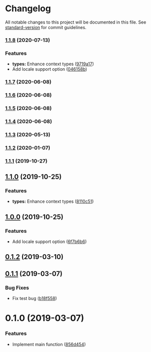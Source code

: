 # Changelog

All notable changes to this project will be documented in this file. See [standard-version](https://github.com/conventional-changelog/standard-version) for commit guidelines.

### [1.1.8](https://github.com/nuxt-community/dayjs-module/compare/v0.1.2...v1.1.8) (2020-07-13)


### Features

* **types:** Enhance context types ([9719a17](https://github.com/nuxt-community/dayjs-module/commit/9719a1792e7356b3e26e39b1beeba30516f6a1ca))
* Add locale support option ([046158b](https://github.com/nuxt-community/dayjs-module/commit/046158b3e1761d76fe84a57ad588c0d61e13e308))

### [1.1.7](https://github.com/nuxt-community/dayjs-module/compare/v1.1.6...v1.1.7) (2020-06-08)

### [1.1.6](https://github.com/nuxt-community/dayjs-module/compare/v1.1.5...v1.1.6) (2020-06-08)

### [1.1.5](https://github.com/nuxt-community/dayjs-module/compare/v1.1.4...v1.1.5) (2020-06-08)

### [1.1.4](https://github.com/nuxt-community/dayjs-module/compare/v1.1.3...v1.1.4) (2020-06-08)

### [1.1.3](https://github.com/nuxt-community/dayjs-module/compare/v1.1.2...v1.1.3) (2020-05-13)

### [1.1.2](https://github.com/nuxt-community/dayjs-module/compare/v1.1.1...v1.1.2) (2020-01-07)

### [1.1.1](https://github.com/nuxt-community/dayjs-module/compare/v1.1.0...v1.1.1) (2019-10-27)

## [1.1.0](https://github.com/nuxt-community/dayjs-module/compare/v1.0.0...v1.1.0) (2019-10-25)


### Features

* **types:** Enhance context types ([8110c51](https://github.com/nuxt-community/dayjs-module/commit/8110c51e4ed2a722c21900b8f91c488e9aed61fd))

## [1.0.0](https://github.com/nuxt-community/dayjs-module/compare/v0.1.2...v1.0.0) (2019-10-25)


### Features

* Add locale support option ([6f7b6b6](https://github.com/nuxt-community/dayjs-module/commit/6f7b6b6f19d4faef0080af70ff8e464ca66cf8cd))

## [0.1.2](https://github.com/nuxt-community/dayjs-module/compare/v0.1.1...v0.1.2) (2019-03-10)



## [0.1.1](https://github.com/nuxt-community/dayjs-module/compare/v0.1.0...v0.1.1) (2019-03-07)


### Bug Fixes

* Fix test bug ([b18f558](https://github.com/nuxt-community/dayjs-module/commit/b18f558))



# 0.1.0 (2019-03-07)


### Features

* Implement main function ([856d454](https://github.com/nuxt-community/dayjs-module/commit/856d454))
